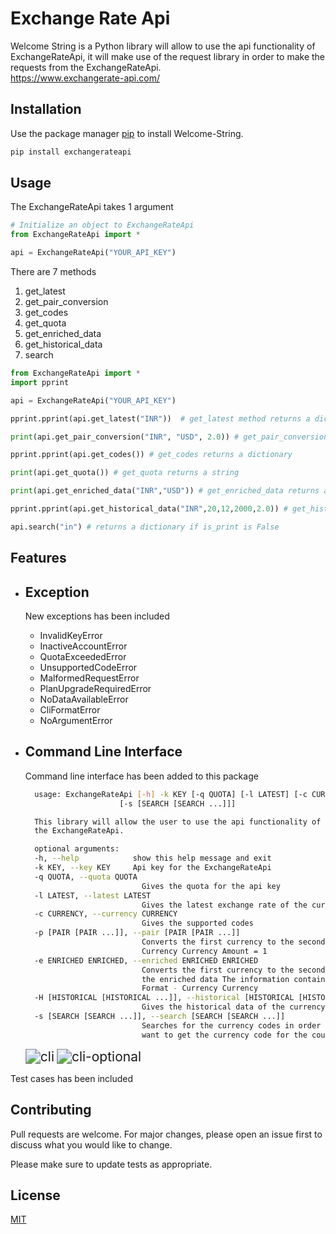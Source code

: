 # Exchange Rate Api

Welcome String is a Python library will allow to use the api functionality of ExchangeRateApi, it will make use of the
request library in order to make the requests from the ExchangeRateApi.<br>
https://www.exchangerate-api.com/

## Installation

Use the package manager [pip](https://pip.pypa.io/en/stable/) to install Welcome-String.

```bash
pip install exchangerateapi
```

## Usage

The ExchangeRateApi takes 1 argument

```python
# Initialize an object to ExchangeRateApi
from ExchangeRateApi import *

api = ExchangeRateApi("YOUR_API_KEY")
```

There are 7 methods

<ol>
    <li>
      get_latest
    </li>
    <LI>get_pair_conversion</LI>
    <li>get_codes</li>
    <li>get_quota</li>
    <li>get_enriched_data</li>
    <li>get_historical_data</li>
    <li>search</li>
</ol>

```python
from ExchangeRateApi import *
import pprint

api = ExchangeRateApi("YOUR_API_KEY")

pprint.pprint(api.get_latest("INR"))  # get_latest method returns a dictionary

print(api.get_pair_conversion("INR", "USD", 2.0)) # get_pair_conversion returns a string

pprint.pprint(api.get_codes()) # get_codes returns a dictionary

print(api.get_quota()) # get_quota returns a string

print(api.get_enriched_data("INR","USD")) # get_enriched_data returns a string

pprint.pprint(api.get_historical_data("INR",20,12,2000,2.0)) # get_historical_data returns a dictionary

api.search("in") # returns a dictionary if is_print is False
```

## Features
- ## **Exception**

  New exceptions has been included
  - InvalidKeyError
  - InactiveAccountError
  - QuotaExceededError
  - UnsupportedCodeError
  - MalformedRequestError
  - PlanUpgradeRequiredError
  - NoDataAvailableError
  - CliFormatError
  - NoArgumentError


- ## **Command Line Interface**

  Command line interface has been added to this package

  ```bash
    usage: ExchangeRateApi [-h] -k KEY [-q QUOTA] [-l LATEST] [-c CURRENCY] [-p [PAIR [PAIR ...]]] [-e ENRICHED ENRICHED] [-H [HISTORICAL [HISTORICAL ...]]]
                       [-s [SEARCH [SEARCH ...]]]

    This library will allow the user to use the api functionality of ExchangeRateApi, it will make use of the request library in order to make the requests from
    the ExchangeRateApi.

    optional arguments:
    -h, --help            show this help message and exit
    -k KEY, --key KEY     Api key for the ExchangeRateApi
    -q QUOTA, --quota QUOTA
                            Gives the quota for the api key
    -l LATEST, --latest LATEST
                            Gives the latest exchange rate of the currency
    -c CURRENCY, --currency CURRENCY
                            Gives the supported codes
    -p [PAIR [PAIR ...]], --pair [PAIR [PAIR ...]]
                            Converts the first currency to the second currency and if any amount is given it will be converted to the specified amount Format -
                            Currency Currency Amount = 1
    -e ENRICHED ENRICHED, --enriched ENRICHED ENRICHED
                            Converts the first currency to the second currency and if any amount is given it will be converted to the specified amount and gives
                            the enriched data The information contains : - Country - Two-Letter Code - Currency Name - Currency Name short - Symbol - Flag Url
                            Format - Currency Currency
    -H [HISTORICAL [HISTORICAL ...]], --historical [HISTORICAL [HISTORICAL ...]]
                            Gives the historical data of the currency and users should provide date, month and year Format - Currency Date Month Year Amount = 1
    -s [SEARCH [SEARCH ...]], --search [SEARCH [SEARCH ...]]
                            Searches for the currency codes in order to give the valid currency code Format - Key is_country=0 Provide is_country as 1 if you
                            want to get the currency code for the country else leave it empty
  ```

  <img src="https://drive.google.com/uc?export=view&id=1m1ad3q3bQwi-JQK4VRoiYUxO43BHF4Ct" alt="cli" style="zoom:150%;" />

  <img src="https://drive.google.com/uc?export=view&id=1l8uHF_h9gXjFhADZLeGVJ1vPBTAy-Ixa" style="zoom:150%;"  alt="cli-optional" />

Test cases has been included

## Contributing

Pull requests are welcome. For major changes, please open an issue first to discuss what you would like to change.

Please make sure to update tests as appropriate.

## License

[MIT](https://github.com/TONYSTARK-EDITH/ExchangeRateApi/blob/934b1406451f5fcaaeb5da7462ad5ea59909847c/LICENSE.md)
